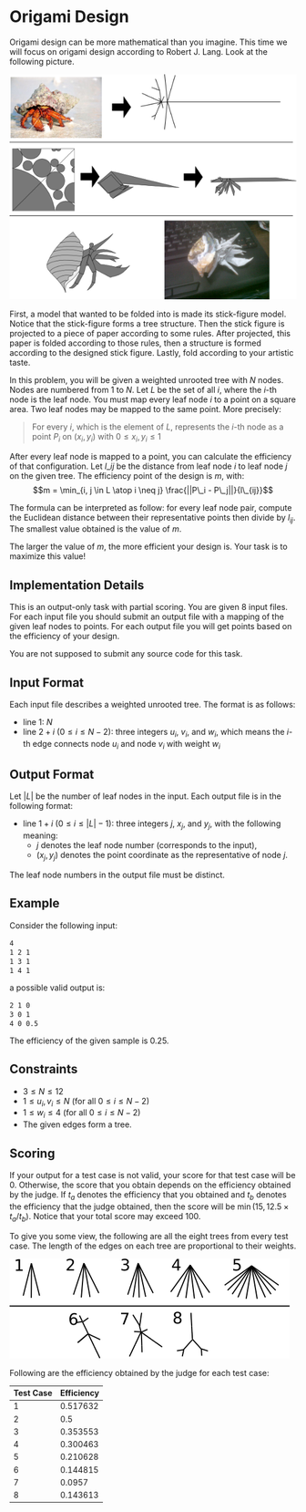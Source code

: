 # Origami Design

Origami design can be more mathematical than you imagine. This time we will focus on origami design
according to Robert J. Lang. Look at the following picture.

![](origami.png)

First, a model that wanted to be folded into is made its stick-figure model. Notice that the
stick-figure forms a tree structure. Then the stick figure is projected to a piece of paper
according to some rules. After projected, this paper is folded according to those rules, then a
structure is formed according to the designed stick figure. Lastly, fold according to your artistic
taste.

In this problem, you will be given a weighted unrooted tree with $N$ nodes. Nodes are numbered from
$1$ to $N$. Let $L$ be the set of all $i$, where the $i$-th node is the leaf node. You must map
every leaf node $i$ to a point on a square area. Two leaf nodes may be mapped to the same point.
More precisely:

> For every $i$, which is the element of $L$, represents the $i$-th node as a point $P_i$ on
  $(x_i, y_i)$ with $0 \le x_i, y_i \le 1$

After every leaf node is mapped to a point, you can calculate the efficiency of that configuration.
Let $l\_{ij}$ be the distance from leaf node $i$ to leaf node $j$ on the given tree. The efficiency
point of the design is $m$, with:
$$m = \min_{i, j \in L \atop i \neq j} \frac{||P\_i - P\_j||}{l\_{ij}}$$

The formula can be interpreted as follow: for every leaf node pair, compute the Euclidean distance
between their representative points then divide by $l_{ij}$. The smallest value obtained is the
value of $m$.

The larger the value of $m$, the more efficient your design is. Your task is to maximize this
value!

## Implementation Details

This is an output-only task with partial scoring. You are given $8$ input files. For each input
file you should submit an output file with a mapping of the given leaf nodes to points. For each
output file you will get points based on the efficiency of your design.

You are not supposed to submit any source code for this task.

## Input Format

Each input file describes a weighted unrooted tree. The format is as follows:

* line $1$: $N$
* line $2 + i$ ($0 \le i \le N - 2$): three integers $u_i$, $v_i$, and $w_i$, which means the
  $i$-th edge connects node $u_i$ and node $v_i$ with weight $w_i$

## Output Format

Let $|L|$ be the number of leaf nodes in the input. Each output file is in the following format:

* line $1 + i$ ($0 \le i \le |L| - 1$): three integers $j$, $x_j$, and $y_j$, with the following
  meaning:
  * $j$ denotes the leaf node number (corresponds to the input),
  * $(x_j, y_j)$ denotes the point coordinate as the representative of node $j$.

The leaf node numbers in the output file must be distinct.

## Example

Consider the following input:

```
4
1 2 1
1 3 1
1 4 1
```

a possible valid output is:

```
2 1 0
3 0 1
4 0 0.5
```

The efficiency of the given sample is $0.25$.

## Constraints

* $3 \le N \le 12$
* $1 \le u_i, v_i \le N$ (for all $0 \le i \le N - 2$)
* $1 \le w_i \le 4$ (for all $0 \le i \le N - 2$)
* The given edges form a tree.

## Scoring

If your output for a test case is not valid, your score for that test case will be $0$. Otherwise,
the score that you obtain depends on the efficiency obtained by the judge. If $t_a$ denotes the
efficiency that you obtained and $t_b$ denotes the efficiency that the judge obtained, then the
score will be $\min(15, 12.5 \times t_a / t_b)$. Notice that your total score may exceed $100$.

To give you some view, the following are all the eight trees from every test case. The length of
the edges on each tree are proportional to their weights.

![](test_cases.png)

Following are the efficiency obtained by the judge for each test case:

| Test Case | Efficiency |
| --------- | ---------- |
| 1         | 0.517632   |
| 2         | 0.5        |
| 3         | 0.353553   |
| 4         | 0.300463   |
| 5         | 0.210628   |
| 6         | 0.144815   |
| 7         | 0.0957     |
| 8         | 0.143613   |
